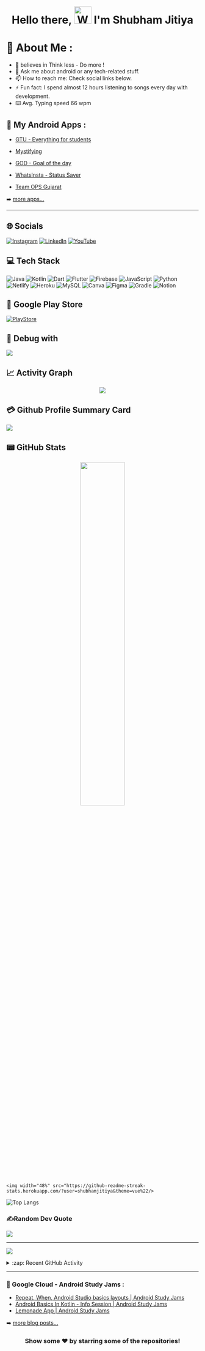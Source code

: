 <h1 align="center"> Hello there, <img src="https://raw.githubusercontent.com/nixin72/nixin72/master/wave.gif" 
         alt="Waving hand animated gif"
         height="45"
         width="45" /> I'm Shubham Jitiya</h1>




# 💫 About Me :
- 🌝 believes in Think less - Do more !
- 💬 Ask me about android or any tech-related stuff.
- 📫 How to reach me: Check social links below.
- ⚡ Fun fact: I spend almost 12 hours listening to songs every day with development.
- ⌨️ Avg. Typing speed 66 wpm


## 📱 My Android Apps :

<!-- YOUTUBE:START -->
- [GTU - Everything for students](https://play.google.com/store/apps/details?id=com.shubhjitiya.gecgandhinagar)
- [Mystifying](https://play.google.com/store/apps/details?id=com.jitiyashubham.mystifying)
- [GOD - Goal of the day](https://play.google.com/store/apps/details?id=com.shubhamjitiya.god)
- [WhatsInsta - Status Saver](https://play.google.com/store/apps/details?id=com.shubhjitiya.whatsinstasaver)

- [Team OPS Gujarat](https://play.google.com/store/apps/details?id=com.gujarat.ops.team)
<!-- YOUTUBE:END -->

➡️ [more apps...](https://play.google.com/store/apps/dev?id=6657791161208757128)

---


## 🌐 Socials
[![Instagram](https://img.shields.io/badge/Instagram-E4405F?style=for-the-badge&logo=instagram&logoColor=white)](https://instagram.com/shubham.jitiya) [![LinkedIn](https://img.shields.io/badge/LinkedIn-0077B5?style=for-the-badge&logo=linkedin&logoColor=white)](https://www.linkedin.com/in/shubham-jitiya/) [![YouTube](https://img.shields.io/badge/YouTube-FF0000?style=for-the-badge&logo=youtube&logoColor=white)](https://youtube.com/c/ShubhamJitiya)

## 💻 Tech Stack
![Java](https://img.shields.io/badge/java-%23ED8B00.svg?style=for-the-badge&logo=java&logoColor=white)
![Kotlin](https://img.shields.io/badge/kotlin-%230095D5.svg?style=for-the-badge&logo=kotlin&logoColor=white) 
![Dart](https://img.shields.io/badge/dart-%230175C2.svg?style=for-the-badge&logo=dart&logoColor=white)
 ![Flutter](https://img.shields.io/badge/Flutter-%2302569B.svg?style=for-the-badge&logo=Flutter&logoColor=white)
 ![Firebase](https://img.shields.io/badge/firebase-%23039BE5.svg?style=for-the-badge&logo=firebase)
![JavaScript](https://img.shields.io/badge/javascript-%23323330.svg?style=for-the-badge&logo=javascript&logoColor=%23F7DF1E) 
 ![Python](https://img.shields.io/badge/python-3670A0?style=for-the-badge&logo=python&logoColor=ffdd54)
 ![Netlify](https://img.shields.io/badge/netlify-%23000000.svg?style=for-the-badge&logo=netlify&logoColor=#00C7B7) ![Heroku](https://img.shields.io/badge/heroku-%23430098.svg?style=for-the-badge&logo=heroku&logoColor=white) 
 ![MySQL](https://img.shields.io/badge/mysql-%2300f.svg?style=for-the-badge&logo=mysql&logoColor=white)
 ![Canva](https://img.shields.io/badge/Canva-%2300C4CC.svg?style=for-the-badge&logo=Canva&logoColor=white)
 ![Figma](https://img.shields.io/badge/figma-%23F24E1E.svg?style=for-the-badge&logo=figma&logoColor=white) ![Gradle](https://img.shields.io/badge/Gradle-02303A.svg?style=for-the-badge&logo=Gradle&logoColor=white) 
![Notion](https://img.shields.io/badge/Notion-%23000000.svg?style=for-the-badge&logo=notion&logoColor=white) 
## 🛒 Google Play Store
[![PlayStore](https://img.shields.io/badge/Google_Play-414141?style=for-the-badge&logo=google-play&logoColor=white)](https://play.google.com/store/apps/dev?id=6657791161208757128)

## 🎵 Debug with 
<img src="https://img.shields.io/badge/Spotify-1ED760?&style=for-the-badge&logo=spotify&logoColor=white"/>

## 📈 Activity Graph
<p align="center">
	<img src="https://activity-graph.herokuapp.com/graph?username=shubhamjitiya&theme=minimal"/>
</p>

## 💳 Github Profile Summary Card
 ![](http://github-profile-summary-cards.vercel.app/api/cards/profile-details?username=shubhamjitiya&theme=solarized) 


## 📟 GitHub Stats
<p align="center">
	<img width="48%" src="https://github-readme-stats.vercel.app/api?username=shubhamjitiya&show_icons=true&theme=darkula" />
	
	<img width="48%" src="https://github-readme-streak-stats.herokuapp.com/?user=shubhamjitiya&theme=vue%22/>
</p>


<p align="center>


[![Top Langs](https://github-readme-stats.vercel.app/api/top-langs/?username=shubhamjitiya&layout=compact)](https://github.com/shubhamjitiya/github-readme-stats)

</p>

### ✍️Random Dev Quote
![](https://quotes-github-readme.vercel.app/api?type=horizontal&theme=vue)

---
[![](https://visitcount.itsvg.in/api?id=shubhamjitiya&icon=0&color=1)](https://visitcount.itsvg.in)

<details>
  <summary>:zap: Recent GitHub Activity</summary>
  
<!--START_SECTION:activity-->
1. 🗣 Commented on [#156](https://github.com/shubhamjitiya/create-10k-nft-collection/issues/156) in [codeSTACKr/create-10k-nft-collection](https://github.com/codeSTACKr/create-10k-nft-collection)
2. 🎉 Merged PR [#156](https://github.com/shubhamjitiya/create-10k-nft-collection/pull/156) in [codeSTACKr/create-10k-nft-collection](https://github.com/codeSTACKr/create-10k-nft-collection)
3. ❌ Closed PR [#44](https://github.com/shubhamjitiya/minter-dapp/pull/44) in [codeSTACKr/minter-dapp](https://github.com/shubhamjitiya/minter-dapp)
4. 🗣 Commented on [#44](https://github.com/shubhamjitiya/minter-dapp/issues/44) in [codeSTACKr/minter-dapp](https://github.com/shubhamjitiya/minter-dapp)
5. ❌ Closed PR [#45](https://github.com/shubhamjitiya/minter-dapp/pull/45) in [codeSTACKr/minter-dapp](https://github.com/shubhamjitiya/minter-dapp)
<!--END_SECTION:activity-->

</details>

---

### 📕 Google Cloud - Android Study Jams :

<!-- BLOG-POST-LIST:START -->
- [Repeat, When, Android Studio basics layouts | Android Study Jams](https://youtu.be/LeL3I-RzcNc)
- [Android Basics In Kotlin - Info Session | Android Study Jams ](https://youtu.be/qzGKkP8rZCM)
- [ Lemonade App | Android Study Jams ](https://youtu.be/trie2mgdRpU)
<!-- BLOG-POST-LIST:END -->

➡️ [more blog posts...](https://codestackr.com)

<div align="center">

### Show some ❤️ by starring some of the repositories!

</div>


